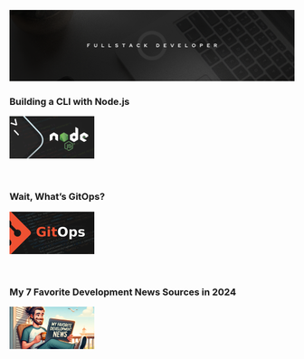 ![](./assets/background.png)

<div>

<h3>Building a CLI with Node.js</h3>

[![Building a CLI with Node.js in 2024](./assets/1.png)](https://egmz.medium.com)

<br>

<h3>Wait, What’s GitOps?</h3>

[![Wait, What’s GitOps?](./assets/3.png)](https://medium.com/nmc-techblog/wait-whats-gitops-a9c257162df8)

<br>

<h3>My 7 Favorite Development News Sources in 2024</h3>

[![My 7 Favorite Development News Sources in 2024](./assets/2.png)](https://medium.com/nmc-techblog/my-7-favorite-development-news-sources-in-2024-8540a2a8a733)

</div>
